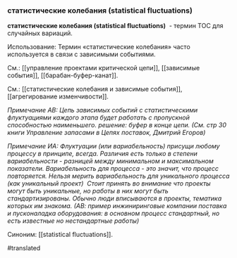 ### статистические колебания (statistical fluctuations)

**статистические колебания (statistical fluctuations)**  - термин ТОС для случайных вариаций.

Использование: Термин «статистические колебания» часто используется в связи с зависимыми событиями.

См.: [[управление проектами критической цепи]], [[зависимые события]], [[барабан-буфер-канат]].

См.: [[статистические колебания и зависимые события]], [[агрегирование изменчивости]].

*Примечание АВ: Цепь зависимых событий с статистическими флуктуациями каждого этапа будет работать с пропускной способностью наименьшего. решение: буфер в конце цепи. (См. стр 30 книги Управление запасами в Цепях поставок, Дмитрий Егоров)*

*Примечание ИА: Флуктуации (или вариабельность) присущи любому процессу в принципе, всегда. Различия есть только в степени вариабельности - разницей между минимальном и максимальном показатели. Вариабельность для процесса - это значит, что процесс повторяется. Нельзя мерить вариабельность для уникального процесса (как уникальный проект)  Стоит принять во внимание что проекты могут быть уникальные, но работы в них могут быть стандартизированы. Обычно люди вписываются в проекты, тематика которых им знакома. (АВ: пример инжиниринговые компании поставка и пусконаладка оборудования: в основном процесс стандартный, но есть известные но нестандартные работы)*

Синоним: [[statistical fluctuations]].

#translated
